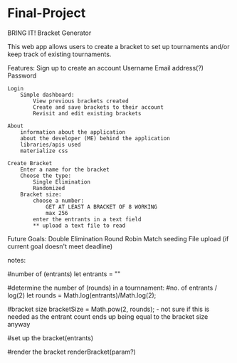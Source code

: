 # Final-Project
BRING IT!
Bracket Generator

This web app allows users to create a bracket to set up tournaments
and/or keep track of existing tournaments. 

Features:
    Sign up to create an account
        Username
        Email address(?)
        Password

    Login
        Simple dashboard:
            View previous brackets created
            Create and save brackets to their account
            Revisit and edit existing brackets
    
    About
        information about the application
        about the developer (ME) behind the application
        libraries/apis used
        materialize css

    Create Bracket
        Enter a name for the bracket
        Choose the type:
            Single Elimination
            Randomized
        Bracket size:
            choose a number:
                GET AT LEAST A BRACKET OF 8 WORKING
                max 256
            enter the entrants in a text field
            ** upload a text file to read
        
Future Goals:
    Double Elimination
    Round Robin
    Match seeding
    File upload (if current goal doesn't meet deadline)

notes:

#number of (entrants)
let entrants = ""


#determine the number of (rounds) in a tournnament:
#no. of entrants / log(2)
let rounds = Math.log(entrants)/Math.log(2);

#bracket size
bracketSize = Math.pow(2, rounds);
    - not sure if this is needed as the entrant count ends up being equal to the bracket size anyway

#set up the bracket(entrants)



#render the bracket
renderBracket(param?)

